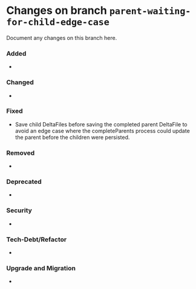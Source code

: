 # Changes on branch `parent-waiting-for-child-edge-case`
Document any changes on this branch here.
### Added
- 

### Changed
- 

### Fixed
- Save child DeltaFiles before saving the completed parent DeltaFile to avoid an edge case where the completeParents process could update the parent before the children were persisted. 

### Removed
- 

### Deprecated
- 

### Security
- 

### Tech-Debt/Refactor
- 

### Upgrade and Migration
- 
